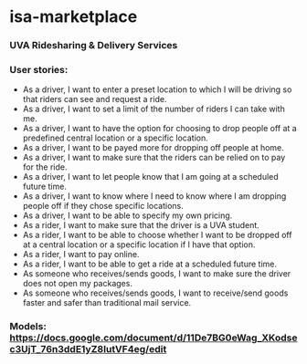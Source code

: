 # isa-marketplace

### UVA Ridesharing & Delivery Services

### User stories:
- As a driver, I want to enter a preset location to which I will be driving so that riders can see and request a ride.
- As a driver, I want to set a limit of the number of riders I can take with me. 
- As a driver, I want to have the option for choosing to drop people off at a predefined central location or a specific location.
- As a driver, I want to be payed more for dropping off people at home.
- As a driver, I want to make sure that the riders can be relied on to pay for the ride. 
- As a driver, I want to let people know that I am going at a scheduled future time. 
- As a driver, I want to know where I need to know where I am dropping people off if they chose specific locations.
- As a driver, I want to be able to specify my own pricing.
- As a rider, I want to make sure that the driver is a UVA student.
- As a rider, I want to be able to choose whether I want to be dropped off at a central location or a specific location if I have that option. 
- As a rider, I want to pay online.
- As a rider, I want to be able to get a ride at a scheduled future time. 
- As someone who receives/sends goods, I want to make sure the driver does not open my packages.
- As someone who receives/sends goods, I want to receive/send goods faster and safer than traditional mail service.


### Models: https://docs.google.com/document/d/11De7BG0eWag_XKodsec3UjT_76n3ddE1yZ8IutVF4eg/edit
